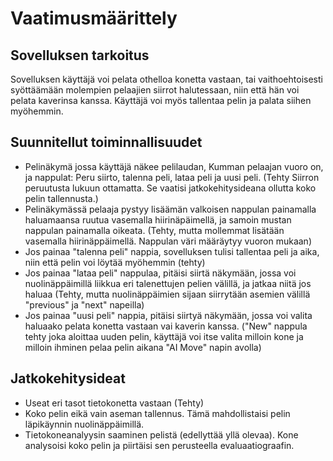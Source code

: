 # Vaatimusmäärittely

## Sovelluksen tarkoitus
Sovelluksen käyttäjä voi pelata othelloa konetta vastaan, tai vaithoehtoisesti syöttäämään molempien pelaajien siirrot halutessaan, niin että hän voi pelata kaverinsa kanssa. Käyttäjä voi myös tallentaa pelin ja palata siihen myöhemmin.

## Suunnitellut toiminnallisuudet
- Pelinäkymä jossa käyttäjä näkee pelilaudan, Kumman pelaajan vuoro on, ja nappulat: Peru siirto, talenna peli, lataa peli ja uusi peli. (Tehty Siirron peruutusta lukuun ottamatta. Se vaatisi jatkokehitysideana ollutta koko pelin tallennusta.)
- Pelinäkymässä pelaaja pystyy lisäämän valkoisen nappulan painamalla haluamaansa ruutua vasemalla hiirinäpäimellä, ja samoin mustan nappulan painamalla oikeata. (Tehty, mutta mollemmat lisätään vasemalla hiirinäppäimellä. Nappulan väri määräytyy vuoron mukaan)
- Jos painaa "talenna peli" nappia, sovelluksen tulisi tallentaa peli ja aika, niin että pelin voi löytää myöhemmin (tehty)
- Jos painaa "lataa peli" nappulaa, pitäisi siirtä näkymään, jossa voi nuolinäppäimillä liikkua eri talenettujen pelien välillä, ja jatkaa niitä jos haluaa (Tehty, mutta nuolinäppäimien sijaan siirrytään asemien välillä "previous" ja "next" napeilla)
- Jos painaa "uusi peli" nappia, pitäisi siirtyä näkymään, jossa voi valita haluaako pelata konetta vastaan vai kaverin kanssa. ("New" nappula tehty joka aloittaa uuden pelin, käyttäjä voi itse valita milloin kone ja milloin ihminen pelaa pelin aikana "AI Move" napin avolla)

## Jatkokehitysideat
- Useat eri tasot tietokonetta vastaan (Tehty)
- Koko pelin eikä vain aseman tallennus. Tämä mahdollistaisi pelin läpikäynnin nuolinäppäimillä.
- Tietokoneanalyysin saaminen pelistä (edellyttää yllä olevaa). Kone analysoisi koko pelin ja piirtäisi sen perusteella evaluaatiograafin.
 

